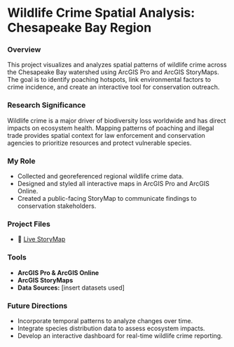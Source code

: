 # Wildlife Crime Spatial Analysis: Chesapeake Bay Region

### Overview
This project visualizes and analyzes spatial patterns of wildlife crime across the Chesapeake Bay watershed using ArcGIS Pro and ArcGIS StoryMaps. The goal is to identify poaching hotspots, link environmental factors to crime incidence, and create an interactive tool for conservation outreach.

### Research Significance
Wildlife crime is a major driver of biodiversity loss worldwide and has direct impacts on ecosystem health. Mapping patterns of poaching and illegal trade provides spatial context for law enforcement and conservation agencies to prioritize resources and protect vulnerable species.

### My Role
- Collected and georeferenced regional wildlife crime data.  
- Designed and styled all interactive maps in ArcGIS Pro and ArcGIS Online.  
- Created a public-facing StoryMap to communicate findings to conservation stakeholders.

### Project Files
- 📎 [Live StoryMap](https://arcg.is/1KOyur1)

### Tools
- **ArcGIS Pro & ArcGIS Online**  
- **ArcGIS StoryMaps**  
- **Data Sources:** [insert datasets used]  

### Future Directions
- Incorporate temporal patterns to analyze changes over time.  
- Integrate species distribution data to assess ecosystem impacts.  
- Develop an interactive dashboard for real-time wildlife crime reporting. 

